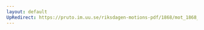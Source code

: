 ```yaml
---
layout: default
UpRedirect: https://pruto.im.uu.se/riksdagen-motions-pdf/1868/mot_1868__fk__29.pdf
---
```

